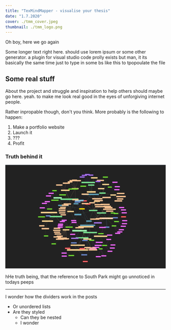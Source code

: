 ```yaml
---
title: "TexMindMapper - visualise your thesis"
date: "1.7.2020"
cover: ./tmm_cover.jpeg
thumbnail: ./tmm_logo.png
---
```


Oh boy, here we go again

Some longer text right here. should use lorem ipsum or some other generator. a plugin for visual studio code prolly exists but man, it its basically the same time just to type in some bs like this to tpopoulate the file

## Some real stuff

About the project and struggle and inspiration to help others should maybe go here. yeah. to make me look real good in the eyes of unforgiving internet people.

Rather inpropable though, don't you think. More probably is the following to happen:

1. Make a portfolio website
2. Launch it
3. ???
4. Profit

### Truth behind it
![My thesis!](./tmm.png)

hHe truth being, that the reference to South Park might go unnoticed in todays peeps

---
I wonder how the dividers work in the posts

- Or unordered lists
- Are they styled
    - Can they be nested
    - I wonder